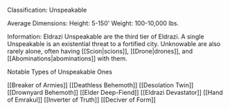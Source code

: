 Classification: Unspeakable

Average Dimensions: 
	Height: 5-150'
	Weight: 100-10,000 lbs.

Information:
  Eldrazi Unspeakable are the third tier of Eldrazi. A single Unspeakable is an existential threat to a fortified city.  Unknowable are also rarely alone, often having [[Scion|scions]], [[Drone|drones]], and [[Abominations|abominations]] with them. 

Notable Types of Unspeakable Ones

[[Breaker of Armies]]
[[Deathless Behemoth]]
[[Desolation Twin]]
[[Drownyard Behemoth]]
[[Elder Deep-Fiend]]
[[Eldrazi Devastator]]
[[Hand of Emrakul]]
[[Inverter of Truth]]
[[Deciver of Form]]
